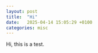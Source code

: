```yaml
---
layout: post
title:  "Hi"
date:   2025-04-14 15:05:29 +0100
categories: misc
---
```

Hi, this is a test.
